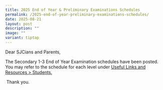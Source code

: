 ```yaml
---
title: 2025 End of Year & Preliminary Examinations Schedules
permalink: /2025-end-of-year-preliminary-examinations-schedules/
date: 2025-08-21
layout: post
description: ""
image: ""
variant: tiptap
---
```

<p>Dear SJCians and Parents,</p>
<p>The Secondary 1-3 End of Year Examination schedules have been posted.
You may refer to the schedule for each level under&nbsp;<a href="https://www.chijstjosephsconvent.moe.edu.sg/useful-links/students/" rel="noopener noreferrer nofollow" target="_blank">Useful Links and Resources &gt; Students.</a>
</p>
<p>&nbsp;Thank you.</p>